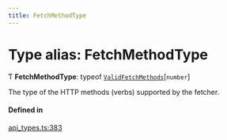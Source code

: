 ```yaml
---
title: FetchMethodType
---
```

# Type alias: FetchMethodType

Ƭ **FetchMethodType**: typeof [`ValidFetchMethods`](../variables/ValidFetchMethods.md)[`number`]

The type of the HTTP methods (verbs) supported by the fetcher.

#### Defined in

[api_types.ts:383](https://github.com/coda/packs-sdk/blob/main/api_types.ts#L383)
